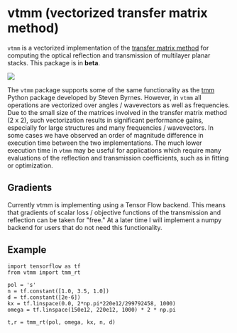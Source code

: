 # vtmm (vectorized transfer matrix method)

`vtmm` is a vectorized implementation of the [transfer matrix method](https://arxiv.org/abs/1603.02720) for computing the optical reflection and transmission of multilayer planar stacks. This package is in **beta**.

![](../master/img/spectrum_pcolor.png)

The `vtmm` package supports some of the same functionality as the [tmm](https://github.com/sbyrnes321/tmm) Python package developed by Steven Byrnes. However, in `vtmm` all operations are vectorized over angles / wavevectors as well as frequencies. Due to the small size of the matrices involved in the transfer matrix method (2 x 2), such vectorization results in significant performance gains, especially for large structures and many frequencies / wavevectors. In some cases we have observed an order of magnitude difference in execution time between the two implementations. The much lower execution time in `vtmm` may be useful for applications which require many evaluations of the reflection and transmission coefficients, such as in fitting or optimization.

## Gradients

Currently vtmm is implementing using a Tensor Flow backend. This means that gradients of scalar loss / objective functions of the transmission and reflection can be taken for "free." At a later time I will implement a numpy backend for users that do not need this functionality.

## Example

```
import tensorflow as tf
from vtmm import tmm_rt

pol = 's'
n = tf.constant([1.0, 3.5, 1.0])
d = tf.constant([2e-6])
kx = tf.linspace(0.0, 2*np.pi*220e12/299792458, 1000)
omega = tf.linspace(150e12, 220e12, 1000) * 2 * np.pi

t,r = tmm_rt(pol, omega, kx, n, d)
```
